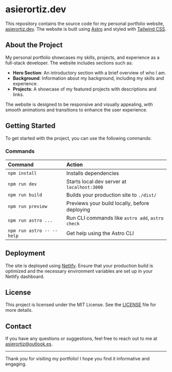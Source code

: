 # asierortiz.dev

This repository contains the source code for my personal portfolio website, [asierortiz.dev](https://asierortiz.dev/). The website is built using [Astro](https://astro.build/) and styled with [Tailwind CSS](https://tailwindcss.com/).

## About the Project

My personal portfolio showcases my skills, projects, and experience as a full-stack developer. The website includes sections such as:

- **Hero Section**: An introductory section with a brief overview of who I am.
- **Background**: Information about my background, including my skills and experience.
- **Projects**: A showcase of my featured projects with descriptions and links.

The website is designed to be responsive and visually appealing, with smooth animations and transitions to enhance the user experience.

## Getting Started

To get started with the project, you can use the following commands:

### Commands

| Command                   | Action                                           |
| :------------------------ | :----------------------------------------------- |
| `npm install`             | Installs dependencies                            |
| `npm run dev`             | Starts local dev server at `localhost:3000`      |
| `npm run build`           | Builds your production site to `./dist/`         |
| `npm run preview`         | Previews your build locally, before deploying    |
| `npm run astro ...`       | Run CLI commands like `astro add`, `astro check` |
| `npm run astro -- --help` | Get help using the Astro CLI                     |

## Deployment

The site is deployed using [Netlify](https://www.netlify.com/). Ensure that your production build is optimized and the necessary environment variables are set up in your Netlify dashboard.

## License

This project is licensed under the MIT License. See the [LICENSE](LICENSE) file for more details.

## Contact

If you have any questions or suggestions, feel free to reach out to me at [asierortiz@outlook.es](mailto:asierortiz@outlook.es).

---

Thank you for visiting my portfolio! I hope you find it informative and engaging.
